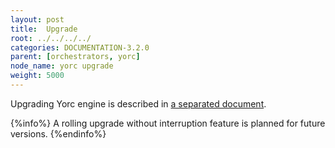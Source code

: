 ```yaml
---
layout: post
title:  Upgrade
root: ../../../../
categories: DOCUMENTATION-3.2.0
parent: [orchestrators, yorc]
node_name: yorc upgrade
weight: 5000
---
```


Upgrading Yorc engine is described in [a separated document](https://yorc.readthedocs.io/en/stable/upgrade.html).

{%info%}
A rolling upgrade without interruption feature is planned for future versions.
{%endinfo%}
